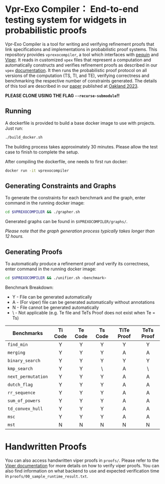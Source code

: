 # Vpr-Exo Compiler： End-to-end testing system for widgets in probabilistic proofs #
Vpr-Exo Compiler is a tool for writing and verifying refinement proofs that link specifications and implementations in probabilistic proof systems. This repository provides `vprexocompiler`, a tool which interfaces with [pequin](https://github.com/pepper-project/pequin) and [Viper](https://www.pm.inf.ethz.ch/research/viper.html). It reads in customized `vpex` files that represent a computation and automatically constructs and verifies refinement proofs as described in our `vpex` [documentation](https://github.com/PepperSieve/vprexocompiler/blob/main/compiler/documentation.md). It then runs the probabilistic proof protocol on all versions of the computation (TS, TI, and TE), verifying correctness and benchmarking the respective number of constraints generated. The details of this tool are described in our [paper](https://eprint.iacr.org/2022/1557) published at [Oakland 2023](https://www.ieee-security.org/TC/SP2023/index.html).

**PLEASE CLONE USING THE FLAG `--recurse-submodule`!!**

## Running  ##
A dockerfile is provided to build a base docker image to use with projects. Just run:

```bash
./build_docker.sh
```
The building process takes approximately 30 minutes.
Please allow the test case to finish to complete the setup.

After compiling the dockerfile, one needs to first run docker:

```bash
docker run -it vprexocompiler
```

## Generating Constraints and Graphs ##
To generate the constraints for each benchmark and the graph, enter command in the running docker image:
```bash
cd $VPREXOCOMPILER && ./grapher.sh
```
Generated graphs can be found in `$VPREXOCOMPILER/graphs/`.

*Please note that the graph generation process typically takes longer than 12 hours.*

## Generating Proofs ##
To automatically produce a refinement proof and verify its correctness, enter command in the running docker image:
```bash
cd $VPREXOCOMPILER && ./unifier.sh <benchmark>
```
Benchmark Breakdown:
- Y - File can be generated automatically
- A - (For viper) file can be generated automatically without annotations
- N - File cannot be generated automatically
- \ - Not applicable (e.g. Te file and TeTs Proof does not exist when Te = Ts)

Benchmarks        | Ti Code | Te Code | Ts Code | TiTe Proof | TeTs Proof
------------------|:-------:|:-------:|:-------:|:----------:|:----------:
`find_min`        | Y | Y | Y | Y | Y
`merging`         | Y | Y | Y | A | A
`binary_search`   | Y | Y | Y | Y | Y
`kmp_search`      | Y | Y | \ | A | \
`next_permutation`| Y | Y | Y | A | A
`dutch_flag`      | Y | Y | Y | A | A
`rr_sequence`     | Y | Y | Y | A | A
`sum_of_powers`   | Y | Y | Y | A | A
`td_convex_hull`  | Y | Y | Y | A | A
`msc`             | Y | Y | Y | A | A
`mst`             | N | N | N | N | N

# Handwritten Proofs
You can also access handwritten viper proofs in `proofs/`. Please refer to the [Viper documentation](https://www.pm.inf.ethz.ch/research/viper.html) for more details on how to verify viper proofs. You can also find information on what backend to use and expected verification time in `proofs/00_sample_runtime_result.txt`.

